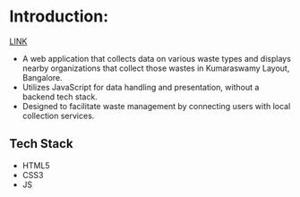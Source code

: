 # Introduction: 
[LINK](https://waste-wise-ochre.vercel.app/)
- A web application that collects data on various waste types and displays nearby organizations that collect those wastes in Kumaraswamy Layout, Bangalore. 
- Utilizes JavaScript for data handling and presentation, without a backend tech stack. 
- Designed to facilitate waste management by connecting users with local collection services.

## Tech Stack
- HTML5
- CSS3
- JS
  
